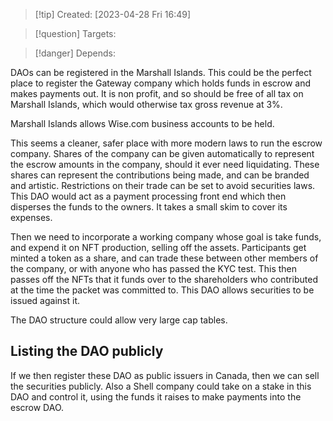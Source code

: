 
>[!tip] Created: [2023-04-28 Fri 16:49]

>[!question] Targets: 

>[!danger] Depends: 

DAOs can be registered in the Marshall Islands.  This could be the perfect place to register the Gateway company which holds funds in escrow and makes payments out.  It is non profit, and so should be free of all tax on Marshall Islands, which would otherwise tax gross revenue at 3%.

Marshall Islands allows Wise.com business accounts to be held.

This seems a cleaner, safer place with more modern laws to run the escrow company.  Shares of the company can be given automatically to represent the escrow amounts in the company, should it ever need liquidating.  These shares can represent the contributions being made, and can be branded and artistic.  Restrictions on their trade can be set to avoid securities laws.  This DAO would act as a payment processing front end which then disperses the funds to the owners.  It takes a small skim to cover its expenses.

Then we need to incorporate a working company whose goal is take funds, and expend it on NFT production, selling off the assets.  Participants get minted a token as a share, and can trade these between other members of the company, or with anyone who has passed the KYC test.  This then passes off the NFTs that it funds over to the shareholders who contributed at the time the packet was committed to.  This DAO allows securities to be issued against it.

The DAO structure could allow very large cap tables.

## Listing the DAO publicly
If we then register these DAO as public issuers in Canada, then we can sell the securities publicly.  Also a Shell company could take on a stake in this DAO and control it, using the funds it raises to make payments into the escrow DAO.


